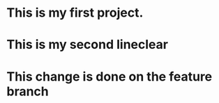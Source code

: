 # This is my first project.
# This is my second lineclear
# This change is done on the feature branch